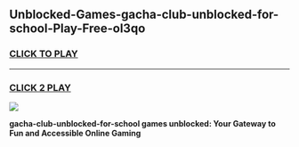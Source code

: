 
## Unblocked-Games-gacha-club-unblocked-for-school-Play-Free-ol3qo
<h3>
<a href="https://premium76.site?title=gacha-club-unblocked-for-school&ref=18A1">CLICK TO PLAY</a></h3>
<hr>

<h3>
<a href="https://premium76.site?title=gacha-club-unblocked-for-school&ref=18A1">CLICK 2 PLAY</a>
  
</h3>

<a href="https://premium76.site?title=gacha-club-unblocked-for-school&ref=18A1"><img src="https://clearcache.store/games.png"></a>


**gacha-club-unblocked-for-school games unblocked: Your Gateway to Fun and Accessible Online Gaming**

